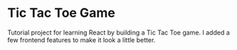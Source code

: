 # Tic Tac Toe Game

Tutorial project for learning React by building a Tic Tac Toe game. I added a few frontend features to make it look a little better.
